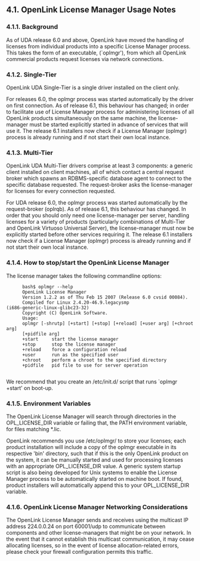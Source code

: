 <div id="lite_oplmgr" class="section">

<div class="titlepage">

<div>

<div>

## 4.1. OpenLink License Manager Usage Notes

</div>

</div>

</div>

<div id="lite_oplmgrbckgrnd" class="section">

<div class="titlepage">

<div>

<div>

### 4.1.1. Background

</div>

</div>

</div>

As of UDA release 6.0 and above, OpenLink have moved the handling of
licenses from individual products into a specific License Manager
process. This takes the form of an executable, (\`oplmgr'), from which
all OpenLink commercial products request licenses via network
connections.

</div>

<div id="lite_oplmgrst" class="section">

<div class="titlepage">

<div>

<div>

### 4.1.2. Single-Tier

</div>

</div>

</div>

OpenLink UDA Single-Tier is a single driver installed on the client
only.

For releases 6.0, the oplmgr process was started automatically by the
driver on first connection. As of release 6.1, this behaviour has
changed; in order to facilitate use of License Manager process for
administering licenses of all OpenLink products simultaneously on the
same machine, the license-manager must be started explicitly started in
advance of services that will use it. The release 6.1 installers now
check if a License Manager (oplmgr) process is already running and if
not start their own local instance.

</div>

<div id="lite_oplmgrmt" class="section">

<div class="titlepage">

<div>

<div>

### 4.1.3. Multi-Tier

</div>

</div>

</div>

OpenLink UDA Multi-Tier drivers comprise at least 3 components: a
generic client installed on client machines, all of which contact a
central request broker which spawns an RDBMS-specific database agent to
connect to the specific database requested. The request-broker asks the
license-manager for licenses for every connection requested.

For UDA release 6.0, the oplmgr process was started automatically by the
request-broker (oplrqb). As of release 6.1, this behaviour has changed.
In order that you should only need one license-manager per server,
handling licenses for a variety of products (particularly combinations
of Multi-Tier and OpenLink Virtuoso Universal Server), the
license-manager must now be explicitly started before other services
requiring it. The release 6.1 installers now check if a License Manager
(oplmgr) process is already running and if not start their own local
instance.

</div>

<div id="lite_oplmgrhowto" class="section">

<div class="titlepage">

<div>

<div>

### 4.1.4. How to stop/start the OpenLink License Manager

</div>

</div>

</div>

The license manager takes the following commandline options:

``` programlisting
      bash$ oplmgr --help
      OpenLink License Manager
      Version 1.2.2 as of Thu Feb 15 2007 (Release 6.0 cvsid 00084).
      Compiled for Linux 2.4.20-46.9.legacysmp
(i686-generic-linux-glibc23-32)
      Copyright (C) OpenLink Software.
      Usage:
      oplmgr [-shrutp] [+start] [+stop] [+reload] [+user arg] [+chroot arg]
      [+pidfile arg]
      +start     start the license manager
      +stop      stop the license manager
      +reload    force a configuration reload
      +user      run as the specified user
      +chroot    perform a chroot to the specified directory
      +pidfile   pid file to use for server operation
    
```

We recommend that you create an /etc/init.d/ script that runs \`oplmgr
+start' on boot-up.

</div>

<div id="lite_oplmgrenvvar" class="section">

<div class="titlepage">

<div>

<div>

### 4.1.5. Environment Variables

</div>

</div>

</div>

The OpenLink License Manager will search through directories in the
OPL_LICENSE_DIR variable or failing that, the PATH environment variable,
for files matching \*.lic.

OpenLink recommends you use /etc/oplmgr/ to store your licenses; each
product installation will include a copy of the oplmgr executable in its
respective 'bin' directory, such that if this is the only OpenLink
product on the system, it can be manually started and used for
processing licenses with an appropriate OPL_LICENSE_DIR value. A generic
system startup script is also being developed for Unix systems to enable
the License Manager process to be automatically started on machine boot.
If found, product installers will automatically append this to your
OPL_LICENSE_DIR variable.

</div>

<div id="lite_oplmgrnetwork" class="section">

<div class="titlepage">

<div>

<div>

### 4.1.6. OpenLink License Manager Networking Considerations

</div>

</div>

</div>

The OpenLink License Manager sends and receives using the multicast IP
address 224.0.0.24 on port 60001/udp to communicate between components
and other license-managers that might be on your network. In the event
that it cannot establish this multicast communication, it may cease
allocating licenses, so in the event of license allocation-related
errors, please check your firewall configuration permits this traffic.

</div>

</div>
